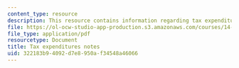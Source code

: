 ```yaml
---
content_type: resource
description: This resource contains information regarding tax expenditures notes.
file: https://ol-ocw-studio-app-production.s3.amazonaws.com/courses/14-471-public-economics-i-fall-2012/322183b94092d7e8950af34548a46066_MIT14_471F12_tax_expend.pdf
file_type: application/pdf
resourcetype: Document
title: Tax expenditures notes
uid: 322183b9-4092-d7e8-950a-f34548a46066
---
```

